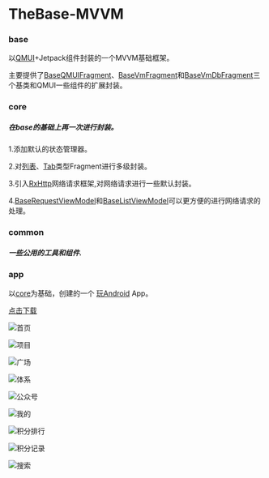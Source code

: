 # TheBase-MVVM

### base

以[QMUI](https://github.com/Tencent/QMUI_Android)+Jetpack组件封装的一个MVVM基础框架。

主要提供了[BaseQMUIFragment](https://gitee.com/theoneee/the-base-mvvm/blob/master/base/src/main/java/com/theone/mvvm/base/fragment/BaseQMUIFragment.kt)、[BaseVmFragment](https://gitee.com/theoneee/the-base-mvvm/blob/master/base/src/main/java/com/theone/mvvm/base/fragment/BaseVmFragment.kt)和[BaseVmDbFragment](https://gitee.com/theoneee/the-base-mvvm/blob/master/base/src/main/java/com/theone/mvvm/base/fragment/BaseVmDbFragment.kt)三个基类和QMUI一些组件的扩展封装。


### core 

##### 在base的基础上再一次进行封装。
1.添加默认的状态管理器。

2.对[列表](https://gitee.com/theoneee/the-base-mvvm/blob/master/core/src/main/java/com/theone/mvvm/core/fragment/BasePullRefreshRcPagerFragment.kt)、[Tab](https://gitee.com/theoneee/the-base-mvvm/blob/master/core/src/main/java/com/theone/mvvm/core/fragment/BaseTabFragment.kt)类型Fragment进行多级封装。

3.引入[RxHttp](https://github.com/liujingxing/okhttp-RxHttp)网络请求框架,对网络请求进行一些默认封装。

4.[BaseRequestViewModel](https://gitee.com/theoneee/the-base-mvvm/blob/master/core/src/main/java/com/theone/mvvm/core/viewmodel/BaseRequestViewModel.kt)和[BaseListViewModel](https://gitee.com/theoneee/the-base-mvvm/blob/master/core/src/main/java/com/theone/mvvm/core/viewmodel/BaseListViewModel.kt)可以更方便的进行网络请求的处理。

### common

##### 一些公用的工具和组件.


### app 

以[core](https://gitee.com/theoneee/the-base-mvvm/tree/master/core/src/main/java/com/theone/mvvm/core)为基础，创建的一个 [玩Android](http://wanandroid.com/) App。

[点击下载](https://gitee.com/theoneee/the-base-mvvm/raw/master/apks/demo_release.apk)

![首页](https://images.gitee.com/uploads/images/2021/0331/102531_dd1b7778_2286054.png "S10331-10005279(1).png")

![项目](https://images.gitee.com/uploads/images/2021/0331/102553_02e4fe39_2286054.png "S10331-10010060(1).png")

![广场](https://images.gitee.com/uploads/images/2021/0331/102613_f127785c_2286054.png "S10331-10010786(1).png")

![体系](https://images.gitee.com/uploads/images/2021/0331/102637_bc67da88_2286054.png "S10331-10011338(1).png")

![公众号](https://images.gitee.com/uploads/images/2021/0331/102652_f1253db5_2286054.png "S10331-10011856(1).png")

![我的](https://images.gitee.com/uploads/images/2021/0331/102714_bd4b64e2_2286054.png "S10331-10012315(1).png")

![积分排行](https://images.gitee.com/uploads/images/2021/0331/102733_4430f4b7_2286054.png "S10331-10013191(1).png")

![积分记录](https://images.gitee.com/uploads/images/2021/0331/102748_1e0b447a_2286054.png "S10331-10013685(1).png")

![搜索](https://images.gitee.com/uploads/images/2021/0331/102759_3025f5e8_2286054.png "S10331-10015798(1).png")